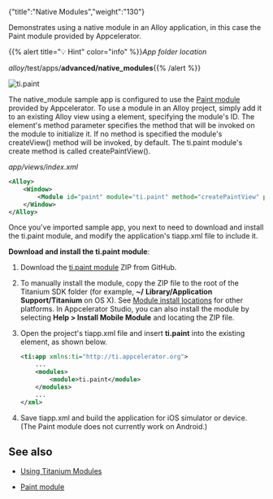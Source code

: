{"title":"Native Modules","weight":"130"}

Demonstrates using a native module in an Alloy application, in this case the Paint module provided by Appcelerator.

{{% alert title="💡 Hint" color="info" %}}*App folder location*

_alloy_/test/apps/**advanced/native\_modules**{{% /alert %}}

![ti.paint](/Images/appc/download/attachments/41845669/ti.paint.png)

The native\_module sample app is configured to use the [Paint module](https://marketplace.axway.com/apps/4977#!overview) provided by Appcelerator. To use a module in an Alloy project, simply add it to an existing Alloy view using a <Module/> element, specifying the module's ID. The element's method parameter specifies the method that will be invoked on the module to initialize it. If no method is specified the module's createView() method will be invoked, by default. The ti.paint module's create method is called createPaintView().

*app/views/index.xml*

```xml
<Alloy>
    <Window>
        <Module id="paint" module="ti.paint" method="createPaintView" platform="ios" />
    </Window>
</Alloy>
```

Once you've imported sample app, you next to need to download and install the ti.paint module, and modify the application's tiapp.xml file to include it.

**Download and install the ti.paint module**:

1. Download the [ti.paint module](https://github.com/appcelerator-archive/ti.paint) ZIP from GitHub.

2. To manually install the module, copy the ZIP file to the root of the Titanium SDK folder (for example, **~/** **Library/Application Support/Titanium** on OS X). See [Module install locations](/docs/appc/Titanium_SDK/Titanium_SDK_How-tos/Using_Modules/Using_a_Module/#module-install-locations)
    for other platforms. In Appcelerator Studio, you can also install the module by selecting **Help > Install Mobile Module** and locating the ZIP file.

3. Open the project's tiapp.xml file and insert **<module>ti.paint</module>** into the existing <modules></modules> element, as shown below.

    ```xml
    <ti:app xmlns:ti="http://ti.appcelerator.org">
        ...
        <modules>
            <module>ti.paint</module>
        </modules>
        ...
    </xml>
    ```

4. Save tiapp.xml and build the application for iOS simulator or device. (The Paint module does not currently work on Android.)

## See also

* [Using Titanium Modules](/docs/appc/Axway_Appcelerator_Studio/Axway_Appcelerator_Studio_Guide/Titanium_Development/Titanium_Modules/Using_Titanium_Modules/)

* [Paint module](https://marketplace.axway.com/apps/4977#!overview)
